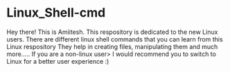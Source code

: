 # Linux_Shell-cmd
Hey there! This is Amiitesh.
This respository is dedicated to the new Linux users.
There are different linux shell commands that you can learn from this Linux respository
They help in creating files, manipulating them and much more.....
If you are a non-linux user> I would recommend you to switch to Linux for a better user experience :)
